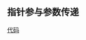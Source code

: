 ## 指针参与参数传递

[代码](Codes/basic_dev_codes/study_for_c/c_from_hello_code/pointer_part/demo-3/demo-3/demo-3.cpp)
